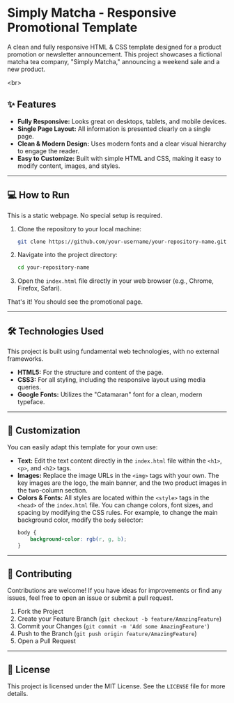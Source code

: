 # Simply Matcha - Responsive Promotional Template

A clean and fully responsive HTML & CSS template designed for a product promotion or newsletter announcement. This project showcases a fictional matcha tea company, "Simply Matcha," announcing a weekend sale and a new product.

\<br\>

## ✨ Features

  - **Fully Responsive:** Looks great on desktops, tablets, and mobile devices.
  - **Single Page Layout:** All information is presented clearly on a single page.
  - **Clean & Modern Design:** Uses modern fonts and a clear visual hierarchy to engage the reader.
  - **Easy to Customize:** Built with simple HTML and CSS, making it easy to modify content, images, and styles.

-----

## 💻 How to Run

This is a static webpage. No special setup is required.

1.  Clone the repository to your local machine:
    ```bash
    git clone https://github.com/your-username/your-repository-name.git
    ```
2.  Navigate into the project directory:
    ```bash
    cd your-repository-name
    ```
3.  Open the `index.html` file directly in your web browser (e.g., Chrome, Firefox, Safari).

That's it\! You should see the promotional page.

-----

## 🛠️ Technologies Used

This project is built using fundamental web technologies, with no external frameworks.

  - **HTML5:** For the structure and content of the page.
  - **CSS3:** For all styling, including the responsive layout using media queries.
  - **Google Fonts:** Utilizes the "Catamaran" font for a clean, modern typeface.

-----

## 🎨 Customization

You can easily adapt this template for your own use:

  - **Text:** Edit the text content directly in the `index.html` file within the `<h1>`, `<p>`, and `<h2>` tags.
  - **Images:** Replace the image URLs in the `<img>` tags with your own. The key images are the logo, the main banner, and the two product images in the two-column section.
  - **Colors & Fonts:** All styles are located within the `<style>` tags in the `<head>` of the `index.html` file. You can change colors, font sizes, and spacing by modifying the CSS rules. For example, to change the main background color, modify the `body` selector:
    ```css
    body {
        background-color: rgb(r, g, b);
    }
    ```

-----

## 🤝 Contributing

Contributions are welcome\! If you have ideas for improvements or find any issues, feel free to open an issue or submit a pull request.

1.  Fork the Project
2.  Create your Feature Branch (`git checkout -b feature/AmazingFeature`)
3.  Commit your Changes (`git commit -m 'Add some AmazingFeature'`)
4.  Push to the Branch (`git push origin feature/AmazingFeature`)
5.  Open a Pull Request

-----

## 📜 License

This project is licensed under the MIT License. See the `LICENSE` file for more details.
